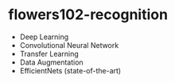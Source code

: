 # flowers102-recognition
- Deep Learning
- Convolutional Neural Network
- Transfer Learning
- Data Augmentation 
- EfficientNets (state-of-the-art)
